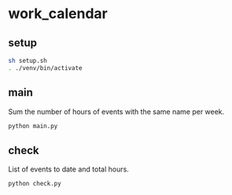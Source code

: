 # work_calendar

## setup

```sh
sh setup.sh
. ./venv/bin/activate
```

## main

Sum the number of hours of events with the same name per week.

```sh
python main.py
```

## check

List of events to date and total hours.

```sh
python check.py
```
